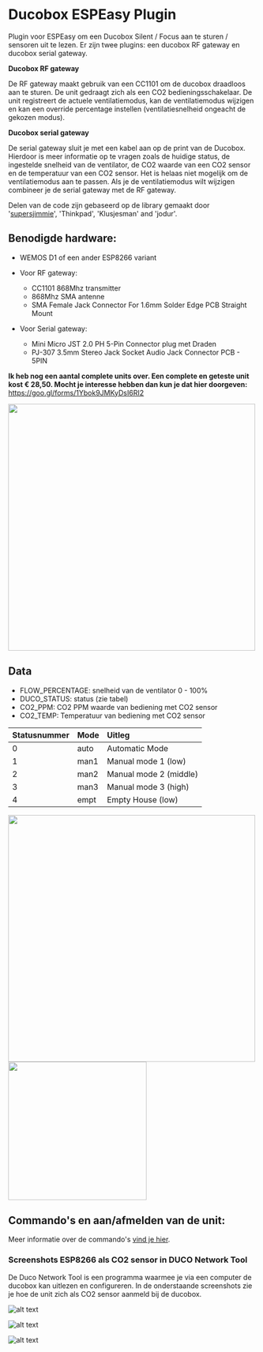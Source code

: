 # Ducobox ESPEasy Plugin
Plugin voor ESPEasy om een Ducobox Silent / Focus aan te sturen / sensoren uit te lezen. 
Er zijn twee plugins: een ducobox RF gateway en ducobox serial gateway.

**Ducobox RF gateway**

De RF gateway maakt gebruik van een CC1101 om de ducobox draadloos aan te sturen. De unit gedraagt zich als een CO2 bedieningsschakelaar. De unit registreert de actuele ventilatiemodus, kan de ventilatiemodus wijzigen en kan een override percentage instellen (ventilatiesnelheid ongeacht de gekozen modus).

**Ducobox serial gateway**

De serial gateway sluit je met een kabel aan op de print van de Ducobox. Hierdoor is meer informatie op te vragen zoals de huidige status, de ingestelde snelheid van de ventilator, de CO2 waarde van een CO2 sensor en de temperatuur van een CO2 sensor. Het is helaas niet mogelijk om de ventilatiemodus aan te passen. Als je de ventilatiemodus wilt wijzigen combineer je de serial gateway met de RF gateway.

Delen van de code zijn gebaseerd op de library gemaakt door '[supersjimmie](https://github.com/supersjimmie/IthoEcoFanRFT/tree/master/Master/Itho )', 'Thinkpad', 'Klusjesman' and 'jodur'. 

## Benodigde hardware:
- WEMOS D1 of een ander ESP8266 variant

- Voor RF gateway: 
   * CC1101 868Mhz transmitter
   * 868Mhz SMA antenne
   * SMA Female Jack Connector For 1.6mm Solder Edge PCB Straight Mount 

- Voor Serial gateway: 
   * Mini Micro JST 2.0 PH 5-Pin Connector plug met Draden
   * PJ-307 3.5mm Stereo Jack Socket Audio Jack Connector PCB - 5PIN 

**Ik heb nog een aantal complete units over. Een complete en geteste unit kost € 28,50. Mocht je interesse hebben dan kun je dat hier doorgeven:** https://goo.gl/forms/1Ybok9JMKyDsI6RI2 

<img src="https://github.com/arnemauer/Ducobox-ESPEasy-Plugin/raw/master/Screenshots%20Duco%20Network%20Tool/HARDWARE.jpg" width="500">  

 
 ## Data

* FLOW_PERCENTAGE: snelheid van de ventilator 0 - 100%
* DUCO_STATUS: status (zie tabel)
* CO2_PPM: CO2 PPM waarde van bediening met CO2 sensor
* CO2_TEMP: Temperatuur van bediening met CO2 sensor

|Statusnummer  |Mode|Uitleg                          |
|:-------------|:-------|:---------------------------|
|0             |auto    |Automatic Mode              |
|1             |man1    |Manual mode 1 (low)         |
|2             |man2    |Manual mode 2 (middle)      |
|3             |man3    |Manual mode 3 (high)        |  
|4             |empt    |Empty House (low)           |

<img src="https://github.com/arnemauer/Ducobox-ESPEasy-Plugin/raw/master/Screenshots%20Duco%20Network%20Tool/ESPEASY-DUCOPLUGIN-DEVICEPAGE.png" width="500">     <img src="https://github.com/arnemauer/Ducobox-ESPEasy-Plugin/raw/master/Screenshots%20Duco%20Network%20Tool/ESPEASY-DUCOPLUGIN-RFGW-TASK-SETTINGS.png" width="280">

    
## Commando's en aan/afmelden van de unit:

Meer informatie over de commando's [vind je hier](https://github.com/arnemauer/Ducobox-ESPEasy-Plugin/wiki/Commando's
).


### Screenshots ESP8266 als CO2 sensor in DUCO Network Tool ###
De Duco Network Tool is een programma waarmee je via een computer de ducobox kan uitlezen en configureren. In de onderstaande screenshots zie je hoe de unit zich als CO2 sensor aanmeld bij de ducobox.

![alt text](https://github.com/arnemauer/Ducobox-ESPEasy-Plugin/raw/master/Screenshots%20Duco%20Network%20Tool/CO2sensorpage.png)


![alt text](https://github.com/arnemauer/Ducobox-ESPEasy-Plugin/raw/master/Screenshots%20Duco%20Network%20Tool/devicetable.png)


![alt text](https://github.com/arnemauer/Ducobox-ESPEasy-Plugin/raw/master/Screenshots%20Duco%20Network%20Tool/network.png)
